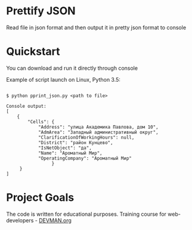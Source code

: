 # Prettify JSON

Read file in json format and then output it in pretty json format to console

# Quickstart

You can download and run it directly through console

Example of script launch on Linux, Python 3.5:

```#!bash

$ python pprint_json.py <path to file>

Console output:
[
    {
        "Cells": {
            "Address": "улица Академика Павлова, дом 10",
            "AdmArea": "Западный административный округ",
            "ClarificationOfWorkingHours": null,
            "District": "район Кунцево",
            "IsNetObject": "да",
            "Name": "Ароматный Мир",
            "OperatingCompany": "Ароматный Мир"
                 }
     }
]

```

# Project Goals

The code is written for educational purposes. Training course for web-developers - [DEVMAN.org](https://devman.org)
